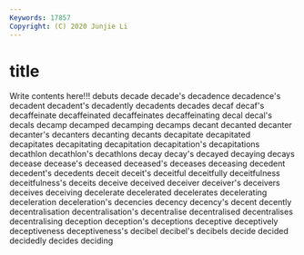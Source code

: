 ```yaml
---
Keywords: 17857
Copyright: (C) 2020 Junjie Li
---
```


# title

Write contents here!!!
debuts 
decade 
decade's
decadence 
decadence's 
decadent 
decadent's 
decadently 
decadents 
decades 
decaf 
decaf's 
decaffeinate
decaffeinated 
decaffeinates 
decaffeinating 
decal 
decal's 
decals 
decamp 
decamped 
decamping 
decamps
decant 
decanted 
decanter 
decanter's 
decanters 
decanting 
decants 
decapitate 
decapitated 
decapitates
decapitating 
decapitation 
decapitation's 
decapitations 
decathlon 
decathlon's 
decathlons 
decay 
decay's 
decayed
decaying 
decays 
decease 
decease's 
deceased 
deceased's 
deceases 
deceasing 
decedent 
decedent's
decedents 
deceit 
deceit's 
deceitful 
deceitfully 
deceitfulness 
deceitfulness's 
deceits 
deceive 
deceived
deceiver 
deceiver's 
deceivers 
deceives 
deceiving 
decelerate 
decelerated 
decelerates 
decelerating 
deceleration
deceleration's 
decencies 
decency 
decency's 
decent 
decently 
decentralisation 
decentralisation's 
decentralise 
decentralised
decentralises 
decentralising 
deception 
deception's 
deceptions 
deceptive 
deceptively 
deceptiveness 
deceptiveness's 
decibel
decibel's 
decibels 
decide 
decided 
decidedly 
decides 
deciding 
